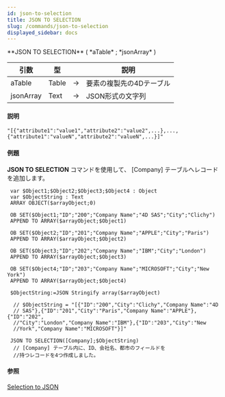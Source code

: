 ```yaml
---
id: json-to-selection
title: JSON TO SELECTION
slug: /commands/json-to-selection
displayed_sidebar: docs
---
```


<!--REF #_command_.JSON TO SELECTION.Syntax-->**JSON TO SELECTION** ( *aTable* ; *jsonArray* )<!-- END REF-->
<!--REF #_command_.JSON TO SELECTION.Params-->
| 引数 | 型 |  | 説明 |
| --- | --- | --- | --- |
| aTable | Table | &srarr; | 要素の複製先の4Dテーブル |
| jsonArray | Text | &srarr; | JSON形式の文字列 |

<!-- END REF-->

#### 説明 

```undefined
"[{"attribute1":"value1","attribute2":"value2",...},...,{"attribute1":"valueN","attribute2":"valueN",...}]"
```

#### 例題 

**JSON TO SELECTION** コマンドを使用して、 \[Company\] テーブルへレコードを追加します。 

```4d
 var $Object1;$Object2;$Object3;$Object4 : Object
 var $ObjectString : Text
 ARRAY OBJECT($arrayObject;0)
 
 OB SET($Object1;"ID";"200";"Company Name";"4D SAS";"City";"Clichy")
 APPEND TO ARRAY($arrayObject;$Object1)
 
 OB SET($Object2;"ID";"201";"Company Name";"APPLE";"City";"Paris")
 APPEND TO ARRAY($arrayObject;$Object2)
 
 OB SET($Object3;"ID";"202";"Company Name";"IBM";"City";"London")
 APPEND TO ARRAY($arrayObject;$Object3)
 
 OB SET($Object4;"ID";"203";"Company Name";"MICROSOFT";"City";"New York")
 APPEND TO ARRAY($arrayObject;$Object4)
 
 $ObjectString:=JSON Stringify array($arrayObject)
 
  // $ObjectString = "[{"ID":"200","City":"Clichy","Company Name":"4D
  // SAS"},{"ID":"201","City":"Paris","Company Name":"APPLE"},{"ID":"202",
  //"City":"London","Company Name":"IBM"},{"ID":"203","City":"New
  //York","Company Name":"MICROSOFT"}]"
 
 JSON TO SELECTION([Company];$ObjectString)
  // [Company] テーブル内に、ID、会社名、都市のフィールドを
  //持つレコードを4つ作成しました。
```

#### 参照 

[Selection to JSON](selection-to-json.md)  